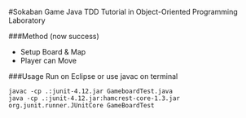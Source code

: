 #Sokaban Game
Java TDD Tutorial in Object-Oriented Programming Laboratory

###Method (now success)
- Setup Board & Map
- Player can Move

###Usage
Run on Eclipse or use javac on terminal
```
javac -cp .:junit-4.12.jar GameboardTest.java
java -cp .:junit-4.12.jar:hamcrest-core-1.3.jar org.junit.runner.JUnitCore GameBoardTest
```






